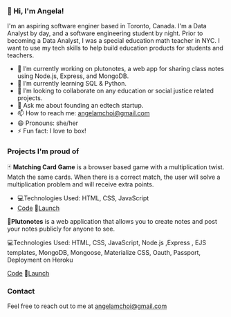 ### 👋 Hi, I'm Angela! 
I'm an aspiring software enginer based in Toronto, Canada. I'm a Data Analyst by day, and a software engineering student by night. Prior to becoming a Data Analyst, I was a special education math teacher in NYC. I want to use my tech skills to help build education products for students and teachers.


- 🔭 I’m currently working on plutonotes, a web app for sharing class notes using Node.js, Express, and MongoDB.
- 🌱 I’m currently learning SQL & Python.
- 👯 I’m looking to collaborate on any education or social justice related projects.
- 💬 Ask me about founding an edtech startup. 
- 📫 How to reach me: angelamchoi@gmail.com
- 😄 Pronouns: she/her
- ⚡ Fun fact: I love to box!

### Projects I'm proud of
🃏 **Matching Card Game** is a browser based game with a multiplication twist. Match the same cards. When there is a correct match, the user will solve a multiplication problem and will receive extra points. 
- 💻Technologies Used: HTML, CSS, JavaScript
- [Code](https://github.com/angelamchoi/card-game)  🔗[Launch](https://angelamchoi.github.io/card-game/)

📝**Plutonotes** is a web application that allows you to create notes and post your notes publicly for anyone to see. 

💻Technologies Used: HTML, CSS, JavaScript, Node.js ,Express , EJS templates, MongoDB, Mongoose, Materialize CSS, Oauth, Passport, Deployment on Heroku

[Code](https://github.com/angelamchoi/plutonotes)    🔗[Launch](https://plutonotes.herokuapp.com/)


### Contact
Feel free to reach out to me at angelamchoi@gmail.com 

<!--
**angelamchoi/angelamchoi** is a ✨ _special_ ✨ repository because its `README.md` (this file) appears on your GitHub profile.


-->

